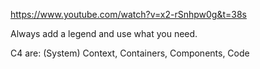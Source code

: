 https://www.youtube.com/watch?v=x2-rSnhpw0g&t=38s

Always add a legend and use what you need.

C4 are: (System) Context, Containers, Components, Code
